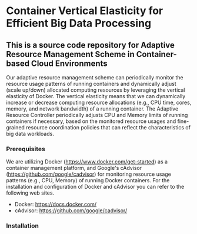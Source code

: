# Container Vertical Elasticity for Efficient Big Data Processing

## This is a source code repository for Adaptive Resource Management Scheme in Container-based Cloud Environments
Our adaptive resource management scheme can periodically monitor the resource usage patterns of running containers and dynamically adjust (scale up/down) allocated computing resources by leveraging the vertical elasticity of Docker. The vertical elasticity means that we can dynamically increase or decrease computing resource allocations (e.g., CPU time, cores, memory, and network bandwidth) of a running container. The Adaptive Resource Controller periodically adjusts CPU and Memory limits of running containers if necessary, based on the monitored resource usages and fine-grained resource coordination policies that can reflect the characteristics of big data workloads. 

### Prerequisites
We are utilizing Docker (https://www.docker.com/get-started) as a container management platform, and Google's cAdvisor (https://github.com/google/cadvisor) for monitoring resource usage patterns (e.g., CPU, Memory) of running Docker containers. For the installation and configuration of Docker and cAdvisor you can refer to the following web sites.

* Docker: https://docs.docker.com/
* cAdvisor: https://github.com/google/cadvisor/

### Installation

